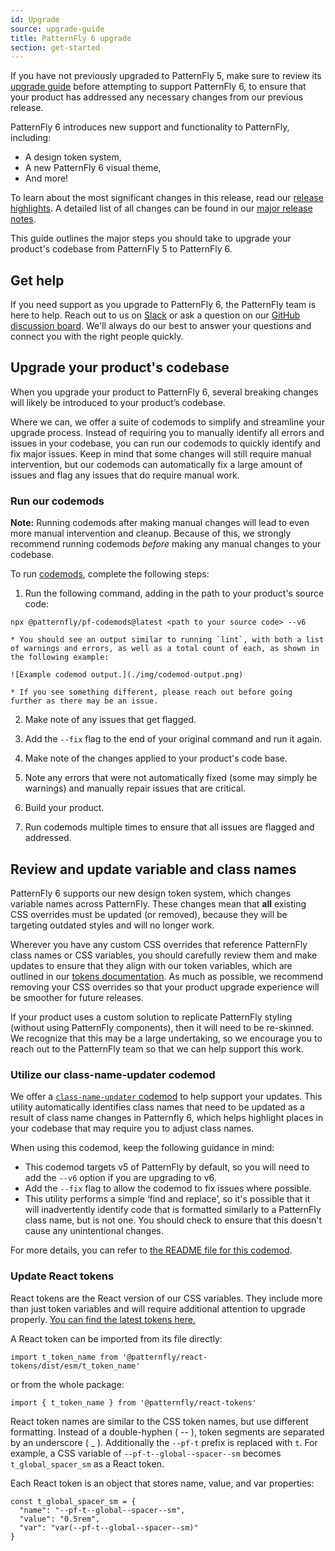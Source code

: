 ```yaml
---
id: Upgrade
source: upgrade-guide
title: PatternFly 6 upgrade
section: get-started
---
```


If you have not previously upgraded to PatternFly 5, make sure to review its [upgrade guide](https://www.patternfly.org/get-started/upgrade) before attempting to support PatternFly 6, to ensure that your product has addressed any necessary changes from our previous release.

PatternFly 6 introduces new support and functionality to PatternFly, including: 

- A design token system,
- A new PatternFly 6 visual theme,
- And more!

To learn about the most significant changes in this release, read our [release highlights](/get-started/release-highlights). A detailed list of all changes can be found in our [major release notes](/get-started/upgrade/release-notes). 

This guide outlines the major steps you should take to upgrade your product's codebase from PatternFly 5 to PatternFly 6. 

## Get help 

If you need support as you upgrade to PatternFly 6, the PatternFly team is here to help. Reach out to us on [Slack](https://join.slack.com/t/patternfly/shared_invite/zt-1npmqswgk-bF2R1E2rglV8jz5DNTezMQ) or ask a question on our [GitHub discussion board](https://github.com/orgs/patternfly/discussions). We'll always do our best to answer your questions and connect you with the right people quickly. 

## Upgrade your product's codebase

When you upgrade your product to PatternFly 6, several breaking changes will likely be introduced to your product’s codebase. 

Where we can, we offer a suite of codemods to simplify and streamline your upgrade process. Instead of requiring you to manually identify all errors and issues in your codebase, you can run our codemods to quickly identify and fix major issues. Keep in mind that some changes will still require manual intervention, but our codemods can automatically fix a large amount of issues and flag any issues that do require manual work.

###  Run our codemods

**Note:** Running codemods after making manual changes will lead to even more manual intervention and cleanup. Because of this, we strongly recommend running codemods _before_ making any manual changes to your codebase.

To run [codemods](https://github.com/patternfly/pf-codemods/), complete the following steps:

1. Run the following command, adding in the path to your product's source code: 

  `npx @patternfly/pf-codemods@latest <path to your source code> --v6`

    * You should see an output similar to running `lint`, with both a list of warnings and errors, as well as a total count of each, as shown in the following example:
    
    ![Example codemod output.](./img/codemod-output.png)

    * If you see something different, please reach out before going further as there may be an issue.

2. Make note of any issues that get flagged.

3. Add the `--fix` flag to the end of your original command and run it again. 

4. Make note of the changes applied to your product's code base.

5. Note any errors that were not automatically fixed (some may simply be warnings) and manually repair issues that are critical.

6. Build your product.

7. Run codemods multiple times to ensure that all issues are flagged and addressed.

## Review and update variable and class names

PatternFly 6 supports our new design token system, which changes variable names across PatternFly. These changes mean that **all** existing CSS overrides must be updated (or removed), because they will be targeting outdated styles and will no longer work. 

Wherever you have any custom CSS overrides that reference PatternFly class names or CSS variables, you should carefully review them and make updates to ensure that they align with our token variables, which are outlined in our [tokens documentation](/tokens/all-patternfly-tokens). As much as possible, we recommend removing your CSS overrides so that your product upgrade experience will be smoother for future releases.

If your product uses a custom solution to replicate PatternFly styling (without using PatternFly components), then it will need to be re-skinned. We recognize that this may be a large undertaking, so we encourage you to reach out to the PatternFly team so that we can help support this work.

### Utilize our class-name-updater codemod
We offer a [`class-name-updater` codemod](https://github.com/patternfly/pf-codemods/tree/main/packages/class-name-updater) to help support your updates. This utility automatically identifies class names that need to be updated as a result of class name changes in Patternfly 6, which helps highlight places in your codebase that may require you to adjust class names. 

When using this codemod, keep the following guidance in mind: 
- This codemod targets v5 of PatternFly by default, so you will need to add the `--v6` option if you are upgrading to v6.
- Add the `--fix` flag to allow the codemod to fix issues where possible.
- This utility performs a simple ‘find and replace’, so it's possible that it will inadvertently identify code that is formatted similarly to a PatternFly class name, but is not one. You should check to ensure that this doesn't cause any unintentional changes.

For more details, you can refer to [the README file for this codemod](https://github.com/patternfly/pf-codemods/tree/main/packages/class-name-updater).

### Update React tokens

React tokens are the React version of our CSS variables. They include more than just token variables and will require additional attention to upgrade properly. [You can find the latest tokens here.](https://www.npmjs.com/package/@patternfly/react-tokens)

A React token can be imported from its file directly: 

`import t_token_name from '@patternfly/react-tokens/dist/esm/t_token_name'` 

or from the whole package: 

`import { t_token_name } from '@patternfly/react-tokens'`

React token names are similar to the CSS token names, but use different formatting. Instead of a double-hyphen ( -- ), token segments are separated by an underscore ( _ ). Additionally the `--pf-t` prefix is replaced with `t`. For example, a CSS variable of `--pf-t--global--spacer--sm` becomes `t_global_spacer_sm` as a React token.

Each React token is an object that stores name, value, and var properties:

```
const t_global_spacer_sm = {
  "name": "--pf-t--global--spacer--sm",
  "value": "0.5rem",
  "var": "var(--pf-t--global--spacer--sm)"
}
```
